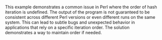 This example demonstrates a common issue in Perl where the order of hash iteration is undefined.  The output of the program is not guaranteed to be consistent across different Perl versions or even different runs on the same system. This can lead to subtle bugs and unexpected behavior in applications that rely on a specific iteration order. The solution demonstrates a way to maintain order if needed.